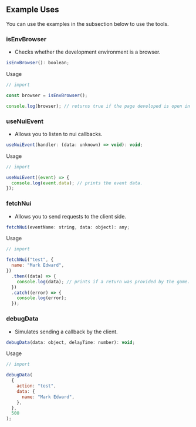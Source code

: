 ## Example Uses

You can use the examples in the subsection below to use the tools.

### isEnvBrowser

- Checks whether the development environment is a browser.

```javascript
isEnvBrowser(): boolean;
```

Usage

```javascript
// import

const browser = isEnvBrowser();

console.log(browser); // returns true if the page developed is open in the browser.
```

### useNuiEvent

- Allows you to listen to nui callbacks.

```javascript
useNuiEvent(handler: (data: unknown) => void): void;
```

Usage

```javascript
// import

useNuiEvent((event) => {
  console.log(event.data); // prints the event data.
});
```

### fetchNui

- Allows you to send requests to the client side.

```javascript
fetchNui(eventName: string, data: object): any;
```

Usage

```javascript
// import

fetchNui("test", {
  name: "Mark Edward",
})
  .then((data) => {
    console.log(data); // prints if a return was provided by the game.
  })
  .catch((error) => {
    console.log(error);
  });
```

### debugData

- Simulates sending a callback by the client.

```javascript
debugData(data: object, delayTime: number): void;
```

Usage

```javascript
// import

debugData(
  {
    action: "test",
    data: {
      name: "Mark Edward",
    },
  },
  500
);
```
